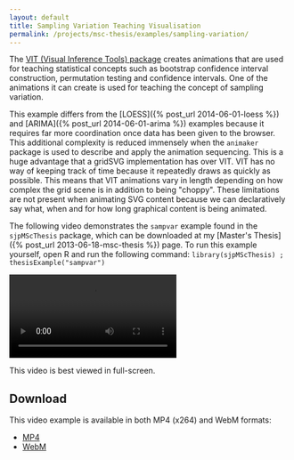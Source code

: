 ```yaml
---
layout: default
title: Sampling Variation Teaching Visualisation
permalink: /projects/msc-thesis/examples/sampling-variation/
---
```


The [VIT (Visual Inference Tools) package](https://www.stat.auckland.ac.nz/~wild/VIT/)
creates animations that are used for teaching statistical concepts such as
bootstrap confidence interval construction, permutation testing and confidence
intervals. One of the animations it can create is used for teaching the concept
of sampling variation.

This example differs from the [LOESS]({% post_url 2014-06-01-loess %}) and
[ARIMA]({% post_url 2014-06-01-arima %}) examples because it requires far more
coordination once data has been given to the browser. This additional
complexity is reduced immensely when the `animaker` package is used to describe
and apply the animation sequencing. This is a huge advantage that a gridSVG
implementation has over VIT. VIT has no way of keeping track of time because it
repeatedly draws as quickly as possible. This means that VIT animations vary in
length depending on how complex the grid scene is in addition to being
"choppy". These limitations are not present when animating SVG content because
we can declaratively say what, when and for how long graphical content is being
animated.

The following video demonstrates the `sampvar` example found in the
`sjpMScThesis` package, which can be downloaded at my [Master's Thesis]({% post_url 2013-06-18-msc-thesis %}) page.
To run this example yourself, open R and run the following
command: `library(sjpMScThesis) ; thesisExample("sampvar")`

<video controls class="span-90pc">
  <source src="/projects/msc-thesis/examples/sampling-variation/sampling-variation.webm" type="video/webm">
  <source src="/projects/msc-thesis/examples/sampling-variation/sampling-variation.mp4" type="video/mp4">
</video>

This video is best viewed in full-screen.

## Download

This video example is available in both MP4 (x264) and WebM formats:

* [MP4](/projects/msc-thesis/sampling-variation/sampling-variation.mp4)
* [WebM](/projects/msc-thesis/sampling-variation/sampling-variation.webm)

<script type="text/javascript" src="/scripts/video-detect.min.js"></script>
